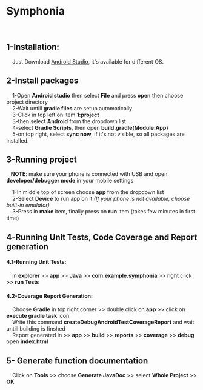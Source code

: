  # **Symphonia**
<br>

## 1-Installation:

  &nbsp;&nbsp;&nbsp; Just Download [Android Studio](https://developer.android.com/studio?hl=ru#downloads), it's available for different OS.
  <br>
  
## 2-Install packages
  
  &nbsp;&nbsp;&nbsp; 1-Open **Android studio** then select **File** and press **open** then choose project directory <br>
  &nbsp;&nbsp;&nbsp; 2-Wait untill **gradle files** are setup automatically  <br>
  &nbsp;&nbsp;&nbsp; 3-Click in top left on item **1:project** <br>
  &nbsp;&nbsp;&nbsp; 3-then select **Android** from the dropdown list <br>
  &nbsp;&nbsp;&nbsp; 4-select **Gradle Scripts**, then open **build.gradle(Module:App)** <br>
  &nbsp;&nbsp;&nbsp; 5-on top right, select **sync now**, if it's not visible, so all packages are installed. <br>
  
## 3-Running project
  
  &nbsp;&nbsp; **NOTE**: make sure your phone is connected with USB and open **developer/debugger mode** in your mobile settings
  
  &nbsp;&nbsp;&nbsp; 1-In middle top of screen choose **app** from the dropdown list  <br> 
  &nbsp;&nbsp;&nbsp; 2-Select **Device** to run app on it *(If your phone is not available, choose built-in emulator)* <br>
  &nbsp;&nbsp;&nbsp; 3-Press in **make** item, finally press on **run** item (takes few minutes in first time)
  <br>
  
## 4-Running Unit Tests, Code Coverage and Report generation 
   #### 4.1-Running Unit Tests:
   &nbsp;&nbsp;&nbsp; in **explorer** >> **app** >> **Java** >> **com.example.symphonia** >> right click >> **run Tests**
  
   #### 4.2-Coverage Report Generation:
   &nbsp;&nbsp;&nbsp; Choose **Gradle** in top right corner >> double click on **app** >> click on **execute gradle task** icon <br>
   &nbsp;&nbsp;&nbsp; Write this command **createDebugAndroidTestCoverageReport** and wait untill building is finshed <br>
   &nbsp;&nbsp;&nbsp; Report generated in >> **app** >> **build** >> **reports** >> **coverage** >> **debug** open **index.html**
  <br>
  
## 5- Generate function documentation

  &nbsp;&nbsp;&nbsp; Click on **Tools** >> choose **Generate JavaDoc** >> select **Whole Project** >> **OK**
  <br>
   
